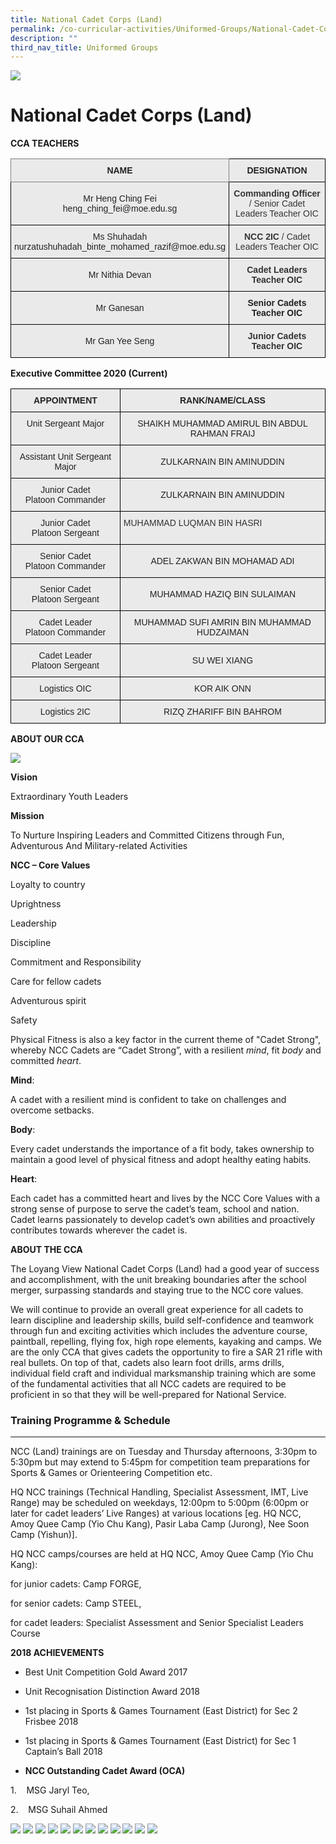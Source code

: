 ```yaml
---
title: National Cadet Corps (Land)
permalink: /co-curricular-activities/Uniformed-Groups/National-Cadet-Corps-Land/permalink/
description: ""
third_nav_title: Uniformed Groups
---
```

![](/images/Banner.jpg)

National Cadet Corps (Land)
===========================

**CCA TEACHERS**

<style type="text/css">
.tg  {border-collapse:collapse;border-spacing:0;}
.tg td{border-color:black;border-style:solid;border-width:1px;font-family:Arial, sans-serif;font-size:14px;
  overflow:hidden;padding:10px 5px;word-break:normal;}
.tg th{border-color:black;border-style:solid;border-width:1px;font-family:Arial, sans-serif;font-size:14px;
  font-weight:normal;overflow:hidden;padding:10px 5px;word-break:normal;}
.tg .tg-n4qt{background-color:#EAEAEA;color:#222;font-weight:bold;text-align:center;vertical-align:top}
.tg .tg-ii8k{background-color:#EAEAEA;color:#222;text-align:center;vertical-align:top}
.tg .tg-2p50{background-color:#EAEAEA;color:#333;font-weight:bold;text-align:center;vertical-align:top}
.tg .tg-y2mr{background-color:#EAEAEA;color:#333;text-align:center;vertical-align:top}
.tg .tg-djlw{background-color:#EAEAEA;border-color:inherit;color:#222;font-weight:bold;text-align:center;vertical-align:top}
.tg .tg-ku5w{background-color:#EAEAEA;color:#222;text-align:center;vertical-align:middle}
</style>
<table class="tg">
<thead>
  <tr>
    <th class="tg-djlw">NAME</th>
    <th class="tg-n4qt">DESIGNATION</th>
  </tr>
</thead>
<tbody>
  <tr>
    <td class="tg-ku5w"><span style="color:#222;background-color:#EAEAEA">Mr Heng Ching Fei</span><br><span style="color:#222;background-color:#EAEAEA">heng_ching_fei@moe.edu.sg</span></td>
    <td class="tg-y2mr"><span style="font-weight:bold">Commanding Officer</span><span style="color:#333"> </span>/ Senior Cadet Leaders Teacher OIC</td>
  </tr>
  <tr>
    <td class="tg-ii8k">Ms Shuhadah<br>nurzatushuhadah_binte_mohamed_razif@moe.edu.sg</td>
    <td class="tg-y2mr"><span style="font-weight:bold;color:#333">NCC 2IC</span><span style="color:#333"> / </span>Cadet Leaders Teacher OIC</td>
  </tr>
  <tr>
    <td class="tg-ku5w"><span style="color:#222;background-color:#EAEAEA">Mr Nithia Devan</span></td>
    <td class="tg-2p50"><span style="color:#333">Cadet Leaders Teacher OIC</span></td>
  </tr>
  <tr>
    <td class="tg-ku5w"><span style="color:#222;background-color:#EAEAEA">Mr Ganesan</span></td>
    <td class="tg-n4qt">Senior Cadets Teacher OIC<br></td>
  </tr>
  <tr>
    <td class="tg-ku5w"><span style="color:#222;background-color:#EAEAEA"> Mr Gan Yee Seng</span></td>
    <td class="tg-2p50">Junior Cadets Teacher OIC </td>
  </tr>
</tbody>
</table>

**Executive Committee 2020 (Current)**

<style type="text/css">
.tg  {border-collapse:collapse;border-spacing:0;}
.tg td{border-color:black;border-style:solid;border-width:1px;font-family:Arial, sans-serif;font-size:14px;
  overflow:hidden;padding:10px 5px;word-break:normal;}
.tg th{border-color:black;border-style:solid;border-width:1px;font-family:Arial, sans-serif;font-size:14px;
  font-weight:normal;overflow:hidden;padding:10px 5px;word-break:normal;}
.tg .tg-n4qt{background-color:#EAEAEA;color:#222;font-weight:bold;text-align:center;vertical-align:top}
.tg .tg-ii8k{background-color:#EAEAEA;color:#222;text-align:center;vertical-align:top}
.tg .tg-y2mr{background-color:#EAEAEA;color:#333;text-align:center;vertical-align:top}
.tg .tg-ku5w{background-color:#EAEAEA;color:#222;text-align:center;vertical-align:middle}
.tg .tg-ziqn{background-color:#EAEAEA;color:#333;text-align:left;vertical-align:top}
</style>
<table class="tg">
<thead>
  <tr>
    <th class="tg-n4qt">APPOINTMENT</th>
    <th class="tg-n4qt">RANK/NAME/CLASS</th>
  </tr>
</thead>
<tbody>
  <tr>
    <td class="tg-ii8k">Unit Sergeant Major</td>
    <td class="tg-ku5w"><span style="color:#222;background-color:#EAEAEA">SHAIKH MUHAMMAD AMIRUL BIN ABDUL RAHMAN FRAIJ</span></td>
  </tr>
  <tr>
    <td class="tg-ii8k">Assistant Unit Sergeant Major</td>
    <td class="tg-ku5w"><span style="color:#222;background-color:#EAEAEA">ZULKARNAIN BIN AMINUDDIN</span></td>
  </tr>
  <tr>
    <td class="tg-ii8k">Junior Cadet<br>Platoon Commander</td>
    <td class="tg-ku5w"><span style="color:#222;background-color:#EAEAEA">ZULKARNAIN BIN AMINUDDIN</span></td>
  </tr>
  <tr>
    <td class="tg-ii8k">Junior Cadet<br>Platoon Sergeant</td>
    <td class="tg-ziqn"><span style="color:#333">MUHAMMAD LUQMAN BIN HASRI</span></td>
  </tr>
  <tr>
    <td class="tg-ii8k">Senior Cadet<br>Platoon Commander</td>
    <td class="tg-ku5w"><span style="color:#222;background-color:#EAEAEA">ADEL ZAKWAN BIN MOHAMAD ADI</span></td>
  </tr>
  <tr>
    <td class="tg-ii8k">Senior Cadet<br>Platoon Sergeant </td>
    <td class="tg-ku5w"><span style="color:#222;background-color:#EAEAEA">MUHAMMAD HAZIQ BIN SULAIMAN</span></td>
  </tr>
  <tr>
    <td class="tg-ii8k">Cadet Leader<br>Platoon Commander</td>
    <td class="tg-ku5w"><span style="color:#222;background-color:#EAEAEA">MUHAMMAD SUFI AMRIN BIN MUHAMMAD HUDZAIMAN</span></td>
  </tr>
  <tr>
    <td class="tg-ii8k">Cadet Leader<br>Platoon Sergeant</td>
    <td class="tg-ku5w"><span style="color:#222;background-color:#EAEAEA">SU WEI XIANG</span></td>
  </tr>
  <tr>
    <td class="tg-ii8k">Logistics OIC</td>
    <td class="tg-ku5w"><span style="color:#222;background-color:#EAEAEA">KOR AIK ONN</span></td>
  </tr>
  <tr>
    <td class="tg-ii8k">Logistics 2IC</td>
    <td class="tg-y2mr"><span style="color:#222;background-color:#EAEAEA">RIZQ ZHARIFF BIN BAHROM</span></td>
  </tr>
</tbody>
</table>

**ABOUT OUR CCA**

![](/images/NCC.png)

**Vision**  

Extraordinary Youth Leaders

**Mission**

To Nurture Inspiring Leaders and Committed Citizens through Fun, Adventurous And Military-related Activities

**NCC – Core Values**

Loyalty to country

Uprightness

Leadership

Discipline

Commitment and Responsibility

Care for fellow cadets

Adventurous spirit

Safety

Physical Fitness is also a key factor in the current theme of "Cadet Strong", whereby NCC Cadets are “Cadet Strong”, with a resilient _mind_, fit _body_ and committed _heart_.

**Mind**:

A cadet with a resilient mind is confident to take on challenges and overcome setbacks.

**Body**:

Every cadet understands the importance of a fit body, takes ownership to maintain a good level of physical fitness and adopt healthy eating habits.

**Heart**:

Each cadet has a committed heart and lives by the NCC Core Values with a strong sense of purpose to serve the cadet’s team, school and nation. Cadet learns passionately to develop cadet’s own abilities and proactively contributes towards wherever the cadet is.

**ABOUT THE CCA**

The Loyang View National Cadet Corps (Land) had a good year of success and accomplishment, with the unit breaking boundaries after the school merger, surpassing standards and staying true to the NCC core values.

We will continue to provide an overall great experience for all cadets to learn discipline and leadership skills, build self-confidence and teamwork through fun and exciting activities which includes the adventure course, paintball, repelling, flying fox, high rope elements, kayaking and camps. We are the only CCA that gives cadets the opportunity to fire a SAR 21 rifle with real bullets. On top of that, cadets also learn foot drills, arms drills, individual field craft and individual marksmanship training which are some of the fundamental activities that all NCC cadets are required to be proficient in so that they will be well-prepared for National Service.

### Training Programme & Schedule
-----------------------------

NCC (Land) trainings are on Tuesday and Thursday afternoons, 3:30pm to 5:30pm but may extend to 5:45pm for competition team preparations for Sports & Games or Orienteering Competition etc.

HQ NCC trainings (Technical Handling, Specialist Assessment, IMT, Live Range) may be scheduled on weekdays, 12:00pm to 5:00pm (6:00pm or later for cadet leaders’ Live Ranges) at various locations \[eg. HQ NCC, Amoy Quee Camp (Yio Chu Kang), Pasir Laba Camp (Jurong), Nee Soon Camp (Yishun)\].

HQ NCC camps/courses are held at HQ NCC, Amoy Quee Camp (Yio Chu Kang):

for junior cadets: Camp FORGE,

for senior cadets: Camp STEEL,

for cadet leaders: Specialist Assessment and Senior Specialist Leaders Course


**2018 ACHIEVEMENTS**

*   Best Unit Competition Gold Award 2017
*   Unit Recognisation Distinction Award 2018
*   1st placing in Sports & Games Tournament (East District) for Sec 2 Frisbee 2018  
    
*   1st placing in Sports & Games Tournament (East District) for Sec 1 Captain’s Ball 2018

*   **NCC Outstanding Cadet Award (OCA)**  
    

1.    MSG Jaryl Teo,

2.    MSG Suhail Ahmed


![](/images/NCC1.jpeg)
![](/images/NCC2.jpeg)
![](/images/NCC3.jpeg)
![](/images/NCC4.jpeg)
![](/images/NCC5.jpeg)
![](/images/NCC6.jpeg)
![](/images/NCC7.jpeg)
![](/images/NCC8.jpeg)
![](/images/NCC9.jpeg)
![](/images/NCC10.jpeg)
![](/images/NCC11.jpeg)
![](/images/NCC12.jpeg)